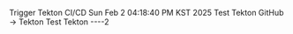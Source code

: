 






Trigger Tekton CI/CD Sun Feb  2 04:18:40 PM KST 2025
Test Tekton GitHub → Tekton
Test Tekton ----2
